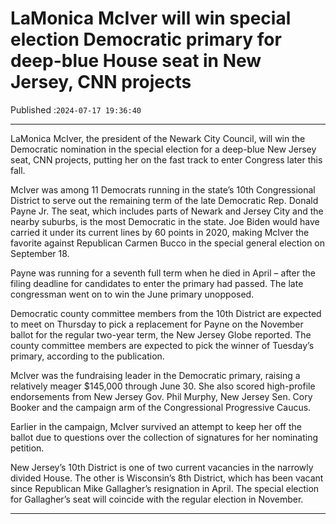 # LaMonica McIver will win special election Democratic primary for deep-blue House seat in New Jersey, CNN projects

Published :`2024-07-17 19:36:40`

---

LaMonica McIver, the president of the Newark City Council, will win the Democratic nomination in the special election for a deep-blue New Jersey seat, CNN projects, putting her on the fast track to enter Congress later this fall.

McIver was among 11 Democrats running in the state’s 10th Congressional District to serve out the remaining term of the late Democratic Rep. Donald Payne Jr. The seat, which includes parts of Newark and Jersey City and the nearby suburbs, is the most Democratic in the state. Joe Biden would have carried it under its current lines by 60 points in 2020, making McIver the favorite against Republican Carmen Bucco in the special general election on September 18.

Payne was running for a seventh full term when he died in April – after the filing deadline for candidates to enter the primary had passed. The late congressman went on to win the June primary unopposed.

Democratic county committee members from the 10th District are expected to meet on Thursday to pick a replacement for Payne on the November ballot for the regular two-year term, the New Jersey Globe reported. The county committee members are expected to pick the winner of Tuesday’s primary, according to the publication.

McIver was the fundraising leader in the Democratic primary, raising a relatively meager $145,000 through June 30. She also scored high-profile endorsements from New Jersey Gov. Phil Murphy, New Jersey Sen. Cory Booker and the campaign arm of the Congressional Progressive Caucus.

Earlier in the campaign, McIver survived an attempt to keep her off the ballot due to questions over the collection of signatures for her nominating petition.

New Jersey’s 10th District is one of two current vacancies in the narrowly divided House. The other is Wisconsin’s 8th District, which has been vacant since Republican Mike Gallagher’s resignation in April. The special election for Gallagher’s seat will coincide with the regular election in November.

---

